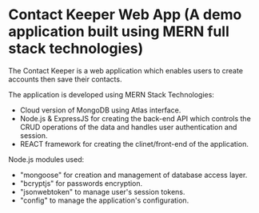 # Contact Keeper Web App (A demo application built using MERN full stack technologies)

The Contact Keeper is a web application which enables users to create accounts then save their contacts.

The application is developed using MERN Stack Technologies:

- Cloud version of MongoDB using Atlas interface.
- Node.js & ExpressJS for creating the back-end API which controls the CRUD operations of the data and handles user authentication and session.
- REACT framework for creating the clinet/front-end of the application.

Node.js modules used:

- "mongoose" for creation and management of database access layer.
- "bcryptjs" for passwords encryption.
- "jsonwebtoken" to manage user's session tokens.
- "config" to manage the application's configuration.
